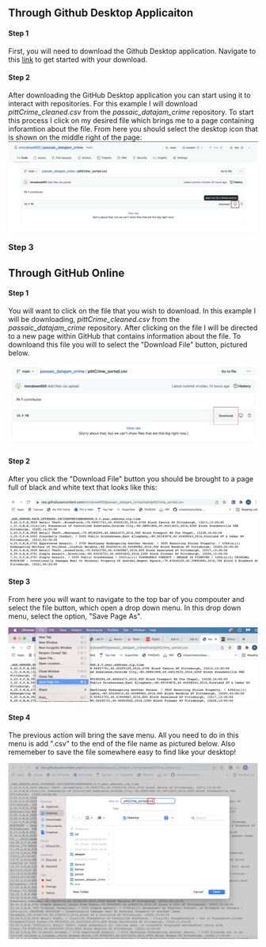 ## Through Github Desktop Applicaiton
#### Step 1
First, you will need to download the Github Desktop application. Navigate to this [link](https://desktop.github.com/) to get started with your download.

#### Step 2
After downloading the GitHub Desktop application you can start using it to interact with repositories. For this example I will download *pittCrime_cleaned.csv* from the *passaic_datajam_crime* repository. To start this process I click on my desired file which brings me to a page containing inforamtion about the file. From here you should select the desktop icon that is shown on the middle right of the page: ![](/images/desktopicon.png)

### Step 3


## Through GitHub Online
#### Step 1
You will want to click on the file that you wish to download. In this example I will be downloading, *pittCrime_cleaned.csv* from the *passaic_datajam_crime* repository. After clicking on the file I will be directed to a new page within GitHub that contains information about the file. To downloand this file you will to select the "Download File" button, pictured below. 

![](/images/download_button.png) 
#### Step 2
After you click the "Download File" button you should be brought to a page full of black and white text that looks like this:

![](/images/rawtext.png)
#### Step 3
From here you will want to navigate to the top bar of you compouter and select the file button, which open a drop down menu. In this drop down menu, select the option, "Save Page As". 

![](/images/savepageas.png)
#### Step 4
The previous action will bring the save menu. All you need to do in this menu is add ".csv" to the end of the file name as pictured below. Also rememeber to save the file somewhere easy to find like your desktop!

![](/images/addcsv.png)
